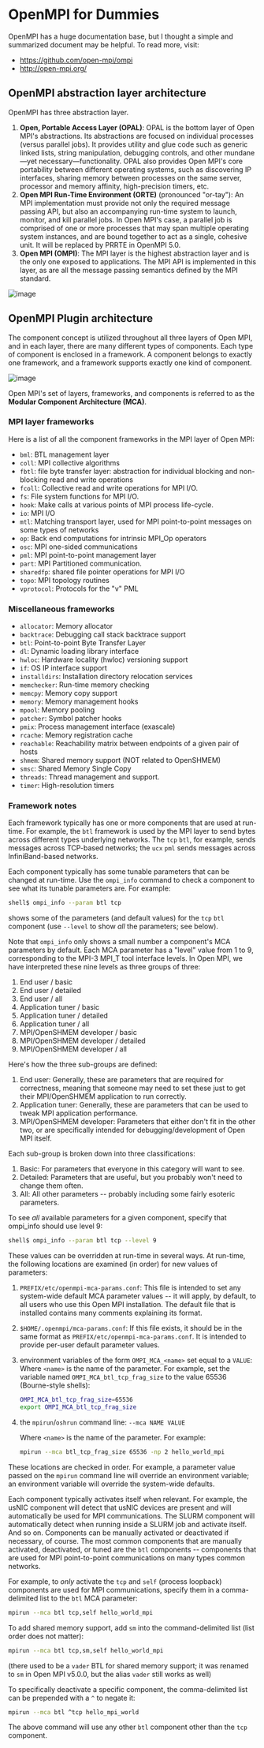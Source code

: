 # OpenMPI for Dummies

OpenMPI has a huge documentation base, but I thought a simple and summarized document may be helpful. To read more, visit:

- https://github.com/open-mpi/ompi
- http://open-mpi.org/

## OpenMPI abstraction layer architecture

OpenMPI has three abstraction layer.

1. **Open, Portable Access Layer (OPAL)**: OPAL is the bottom layer of Open MPI's abstractions. Its abstractions are focused on individual processes (versus parallel jobs). It provides utility and glue code such as generic linked lists, string manipulation, debugging controls, and other mundane—yet necessary—functionality. OPAL also provides Open MPI's core portability between different operating systems, such as discovering IP interfaces, sharing memory between processes on the same server, processor and memory affinity, high-precision timers, etc.
2. **Open MPI Run-Time Environment (ORTE)** (pronounced "or-tay"): An MPI implementation must provide not only the required message passing API, but also an accompanying run-time system to launch, monitor, and kill parallel jobs. In Open MPI's case, a parallel job is comprised of one or more processes that may span multiple operating system instances, and are bound together to act as a single, cohesive unit. It will be replaced by PRRTE in OpenMPI 5.0.
3. **Open MPI (OMPI)**: The MPI layer is the highest abstraction layer and is the only one exposed to applications. The MPI API is implemented in this layer, as are all the message passing semantics defined by the MPI standard.

![image](https://user-images.githubusercontent.com/10928452/144649248-c796fe0b-a4ee-459b-bb70-b778610f064d.png)

## OpenMPI Plugin architecture

The component concept is utilized throughout all three layers of Open MPI, and in each layer, there are many different types of components. Each type of component is enclosed in a framework. A component belongs to exactly one framework, and a framework supports exactly one kind of component.

![image](https://user-images.githubusercontent.com/10928452/144649443-4ae0c0c6-4b9c-410c-8c82-06ae438266bd.png)

Open MPI's set of layers, frameworks, and components is referred to as the **Modular Component Architecture (MCA)**.

### MPI layer frameworks

Here is a list of all the component frameworks in the MPI layer of
Open MPI:

- `bml`: BTL management layer
- `coll`: MPI collective algorithms
- `fbtl`: file byte transfer layer: abstraction for individual blocking and non-blocking read and write operations
- `fcoll`: Collective read and write operations for MPI I/O.
- `fs`: File system functions for MPI I/O.
- `hook`: Make calls at various points of MPI process life-cycle.
- `io`: MPI I/O
- `mtl`: Matching transport layer, used for MPI point-to-point messages on some types of networks
- `op`: Back end computations for intrinsic MPI_Op operators
- `osc`: MPI one-sided communications
- `pml`: MPI point-to-point management layer
- `part`: MPI Partitioned communication.
- `sharedfp`: shared file pointer operations for MPI I/O
- `topo`: MPI topology routines
- `vprotocol`: Protocols for the "v" PML

### Miscellaneous frameworks

- `allocator`: Memory allocator
- `backtrace`: Debugging call stack backtrace support
- `btl`: Point-to-point Byte Transfer Layer
- `dl`: Dynamic loading library interface
- `hwloc`: Hardware locality (hwloc) versioning support
- `if`: OS IP interface support
- `installdirs`: Installation directory relocation services
- `memchecker`: Run-time memory checking
- `memcpy`: Memory copy support
- `memory`: Memory management hooks
- `mpool`: Memory pooling
- `patcher`: Symbol patcher hooks
- `pmix`: Process management interface (exascale)
- `rcache`: Memory registration cache
- `reachable`: Reachability matrix between endpoints of a given pair of hosts
- `shmem`: Shared memory support (NOT related to OpenSHMEM)
- `smsc`: Shared Memory Single Copy
- `threads`: Thread management and support.
- `timer`: High-resolution timers

### Framework notes

Each framework typically has one or more components that are used at run-time.  For example, the `btl` framework is used by the MPI layer to send bytes across different types underlying networks.  The `tcp` `btl`, for example, sends messages across TCP-based networks; the `ucx` `pml` sends messages across InfiniBand-based networks.

Each component typically has some tunable parameters that can be changed at run-time.  Use the `ompi_info` command to check a component to see what its tunable parameters are.  For example:

```bash
shell$ ompi_info --param btl tcp
```

shows some of the parameters (and default values) for the `tcp` `btl` component (use `--level` to show *all* the parameters; see below).

Note that `ompi_info` only shows a small number a component's MCA parameters by default.  Each MCA parameter has a "level" value from 1 to 9, corresponding to the MPI-3 MPI_T tool interface levels.  In Open MPI, we have interpreted these nine levels as three groups of three:

1. End user / basic
2. End user / detailed
3. End user / all
4. Application tuner / basic
5. Application tuner / detailed
6. Application tuner / all
7. MPI/OpenSHMEM developer / basic
8. MPI/OpenSHMEM developer / detailed
9. MPI/OpenSHMEM developer / all

Here's how the three sub-groups are defined:

1. End user: Generally, these are parameters that are required for correctness, meaning that someone may need to set these just to get their MPI/OpenSHMEM application to run correctly.
2. Application tuner: Generally, these are parameters that can be used to tweak MPI application performance.
3. MPI/OpenSHMEM developer: Parameters that either don't fit in the other two, or are specifically intended for debugging/development of Open MPI itself.

Each sub-group is broken down into three classifications:

1. Basic: For parameters that everyone in this category will want to see.
2. Detailed: Parameters that are useful, but you probably won't need to change them often.
3. All: All other parameters -- probably including some fairly esoteric parameters.

To see *all* available parameters for a given component, specify that
ompi_info should use level 9:

```bash
shell$ ompi_info --param btl tcp --level 9
```

These values can be overridden at run-time in several ways. At run-time, the following locations are examined (in order) for new values of parameters:

1. `PREFIX/etc/openmpi-mca-params.conf`:
   This file is intended to set any system-wide default MCA parameter values -- it will apply, by default, to all users who use this Open
   MPI installation.  The default file that is installed contains many comments explaining its format.

2. `$HOME/.openmpi/mca-params.conf`:
   If this file exists, it should be in the same format as `PREFIX/etc/openmpi-mca-params.conf`.  It is intended to provide per-user default parameter values.

3. environment variables of the form `OMPI_MCA_<name>` set equal to a `VALUE`:
   Where `<name>` is the name of the parameter.  For example, set the variable named `OMPI_MCA_btl_tcp_frag_size` to the value 65536 (Bourne-style shells):

   ```bash
   OMPI_MCA_btl_tcp_frag_size=65536
   export OMPI_MCA_btl_tcp_frag_size
   ```

4. the `mpirun`/`oshrun` command line: `--mca NAME VALUE`

   Where `<name>` is the name of the parameter.  For example:

   ```bash
   mpirun --mca btl_tcp_frag_size 65536 -np 2 hello_world_mpi
   ```

These locations are checked in order.  For example, a parameter value passed on the `mpirun` command line will override an environment variable; an environment variable will override the system-wide defaults.

Each component typically activates itself when relevant.  For example, the usNIC component will detect that usNIC devices are present and will automatically be used for MPI communications.  The SLURM component will automatically detect when running inside a SLURM job and activate itself.  And so on. Components can be manually activated or deactivated if necessary, of course.  The most common components that are manually activated, deactivated, or tuned are the `btl` components -- components that are used for MPI point-to-point communications on many types common networks.

For example, to *only* activate the `tcp` and `self` (process loopback) components are used for MPI communications, specify them in a comma-delimited list to the `btl` MCA parameter:

```bash
mpirun --mca btl tcp,self hello_world_mpi
```

To add shared memory support, add `sm` into the command-delimited list (list order does not matter):

```bash
mpirun --mca btl tcp,sm,self hello_world_mpi
```

(there used to be a `vader` BTL for shared memory support; it was renamed to `sm` in Open MPI v5.0.0, but the alias `vader` still works as well)

To specifically deactivate a specific component, the comma-delimited list can be prepended with a `^` to negate it:

```bash
mpirun --mca btl ^tcp hello_mpi_world
```

The above command will use any other `btl` component other than the `tcp` component.
